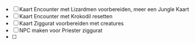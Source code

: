 - [ ] Kaart Encounter met Lizardmen voorbereiden, meer een Jungle Kaart
- [ ] Kaart Encounter met Krokodil resetten
- [ ] Kaart Ziggurat voorbereiden met creatures
- [ ] NPC maken voor Priester ziggurat
- [ ] 